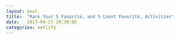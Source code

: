 ```yaml
---
layout: post
title:  "Rank Your 5 Favorite, and 5 Least Favorite, Activities"
date:   2017-04-27 20:30:00
categories: netlify
---
```

